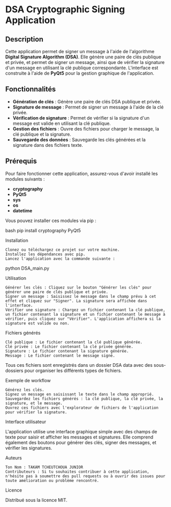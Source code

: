 # DSA Cryptographic Signing Application

## Description

Cette application permet de signer un message à l'aide de l'algorithme **Digital Signature Algorithm (DSA)**. Elle génère une paire de clés publique et privée, et permet de signer un message, ainsi que de vérifier la signature d'un message en utilisant la clé publique correspondante. L'interface est construite à l'aide de **PyQt5** pour la gestion graphique de l'application.

## Fonctionnalités

- **Génération de clés** : Génère une paire de clés DSA publique et privée.
- **Signature de message** : Permet de signer un message à l'aide de la clé privée.
- **Vérification de signature** : Permet de vérifier si la signature d'un message est valide en utilisant la clé publique.
- **Gestion des fichiers** : Ouvre des fichiers pour charger le message, la clé publique et la signature.
- **Sauvegarde des données** : Sauvegarde les clés générées et la signature dans des fichiers texte.

## Prérequis

Pour faire fonctionner cette application, assurez-vous d'avoir installé les modules suivants :

- **cryptography**
- **PyQt5**
- **sys**
- **os**
- **datetime**

Vous pouvez installer ces modules via pip :

bash
pip install cryptography PyQt5

Installation

    Clonez ou téléchargez ce projet sur votre machine.
    Installez les dépendances avec pip.
    Lancez l'application avec la commande suivante :

python DSA_main.py

Utilisation

    Générer les clés : Cliquez sur le bouton "Générer les clés" pour générer une paire de clés publique et privée.
    Signer un message : Saisissez le message dans le champ prévu à cet effet et cliquez sur "Signer". La signature sera affichée dans l'interface.
    Vérifier une signature : Chargez un fichier contenant la clé publique, un fichier contenant la signature et un fichier contenant le message à vérifier, puis cliquez sur "Vérifier". L'application affichera si la signature est valide ou non.

Fichiers générés

    Clé publique : Le fichier contenant la clé publique générée.
    Clé privée : Le fichier contenant la clé privée générée.
    Signature : Le fichier contenant la signature générée.
    Message : Le fichier contenant le message signé.

Tous ces fichiers sont enregistrés dans un dossier DSA data avec des sous-dossiers pour organiser les différents types de fichiers.

Exemple de workflow

    Générez les clés.
    Signez un message en saisissant le texte dans le champ approprié.
    Sauvegardez les fichiers générés : la clé publique, la clé privée, la signature, et le message.
    Ouvrez ces fichiers avec l'explorateur de fichiers de l'application pour vérifier la signature.

Interface utilisateur

L'application utilise une interface graphique simple avec des champs de texte pour saisir et afficher les messages et signatures. Elle comprend également des boutons pour générer des clés, signer des messages, et vérifier les signatures.

Auteurs

    Ton Nom : TAKAM TCHEUTCHOUA JUNIOR
    Contributeurs : Si tu souhaites contribuer à cette application, n'hésite pas à soumettre des pull requests ou à ouvrir des issues pour toute amélioration ou problème rencontré.

Licence

Distribué sous la licence MIT.
